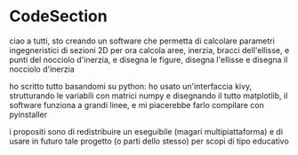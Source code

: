 # CodeSection

ciao a tutti, sto creando un software che permetta di calcolare parametri ingegneristici di sezioni 2D
per ora calcola aree, inerzia, bracci dell'ellisse, e punti del nocciolo d'inerzia,
e disegna le figure, disegna l'ellisse e disegna il nocciolo d'inerzia

ho scritto tutto basandomi su python: ho usato un'interfaccia kivy, strutturando le variabili con matrici numpy e disegnando il tutto matplotlib,
il software funziona a grandi linee, e mi piacerebbe farlo compilare con pyinstaller

i propositi sono di redistribuire un eseguibile (magari multipiattaforma)
e di usare in futuro tale progetto (o parti dello stesso) per scopi di tipo educativo
